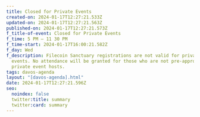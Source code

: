 ```yaml
---
title: Closed for Private Events
created-on: 2024-01-17T12:27:21.533Z
updated-on: 2024-01-17T12:27:21.563Z
published-on: 2024-01-17T12:27:21.573Z
f_title-of-event: Closed for Private Events
f_time: 5 PM – 11 30 PM
f_time-start: 2024-01-17T16:00:21.582Z
f_day: Wed
f_description: Filecoin Sanctuary registrations are not valid for private
  events. No attendance will be granted for those who are not pre-approved by
  private event hosts.
tags: davos-agenda
layout: "[davos-agenda].html"
date: 2024-01-17T12:27:21.596Z
seo:
  noindex: false
  twitter:title: summary
  twitter:card: summary
---
```

